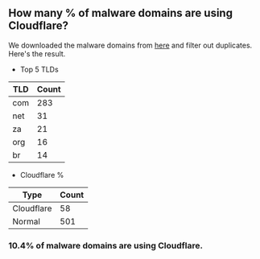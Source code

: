 ## How many % of malware domains are using Cloudflare?


We downloaded the malware domains from [here](https://urlhaus.abuse.ch) and filter out duplicates.
Here's the result.


[//]: # (start replacement)


- Top 5 TLDs

| TLD | Count |
| --- | --- |
| com | 283 |
| net | 31 |
| za | 21 |
| org | 16 |
| br | 14 |


- Cloudflare %

| Type | Count |
| --- | --- |
| Cloudflare | 58 |
| Normal | 501 |


### 10.4% of malware domains are using Cloudflare.